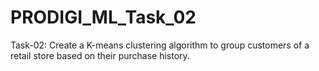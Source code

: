 # PRODIGI_ML_Task_02
Task-02:  Create a K-means clustering algorithm to group customers of a retail store based on their purchase history.
